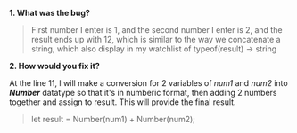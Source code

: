 **1. What was the bug?**
> First number I enter is 1, and the second number I enter is 2, and the result ends up with 12, which is similar to the way we concatenate a string, which also display in my watchlist of typeof(result) -> string

**2. How would you fix it?**

At the line 11, I will make a conversion for 2 variables of *num1* and *num2* into ***Number*** datatype so that it's in numberic format, then adding 2 numbers together and assign to result. This will provide the final result.

> let result = Number(num1) + Number(num2);